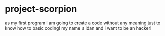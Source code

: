 # project-scorpion
as my first program i am going to create  a code without any meaning just to know how to basic coding!
my name is idan and i want to be an hacker!
